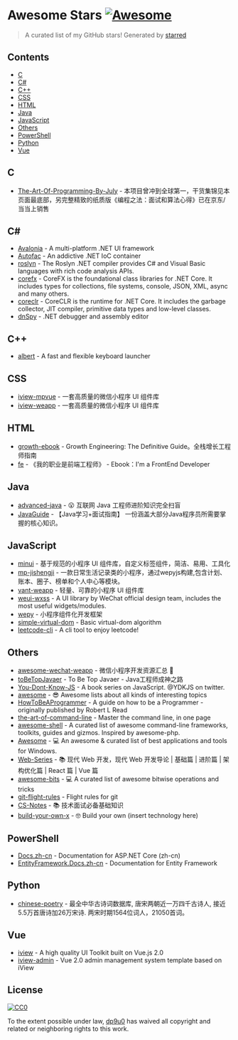 # Awesome Stars [![Awesome](https://cdn.rawgit.com/sindresorhus/awesome/d7305f38d29fed78fa85652e3a63e154dd8e8829/media/badge.svg)](https://github.com/sindresorhus/awesome)

> A curated list of my GitHub stars!  Generated by [starred](https://github.com/maguowei/starred)


## Contents

  - [C](#c)
  - [C#](#c#)
  - [C++](#c++)
  - [CSS](#css)
  - [HTML](#html)
  - [Java](#java)
  - [JavaScript](#javascript)
  - [Others](#others)
  - [PowerShell](#powershell)
  - [Python](#python)
  - [Vue](#vue)

## C 

- [The-Art-Of-Programming-By-July](https://github.com/julycoding/The-Art-Of-Programming-By-July) - 本项目曾冲到全球第一，干货集锦见本页面最底部，另完整精致的纸质版《编程之法：面试和算法心得》已在京东/当当上销售

## C# # 

- [Avalonia](https://github.com/AvaloniaUI/Avalonia) - A multi-platform .NET UI framework
- [Autofac](https://github.com/autofac/Autofac) - An addictive .NET IoC container
- [roslyn](https://github.com/dotnet/roslyn) - The Roslyn .NET compiler provides C# and Visual Basic languages with rich code analysis APIs.
- [corefx](https://github.com/dotnet/corefx) - CoreFX is the foundational class libraries for .NET Core. It includes types for collections, file systems, console, JSON, XML, async and many others.
- [coreclr](https://github.com/dotnet/coreclr) - CoreCLR is the runtime for .NET Core. It includes the garbage collector, JIT compiler, primitive data types and low-level classes.
- [dnSpy](https://github.com/0xd4d/dnSpy) - .NET debugger and assembly editor

## C++ 

- [albert](https://github.com/albertlauncher/albert) - A fast and flexible keyboard launcher

## CSS 

- [iview-mpvue](https://github.com/iview/iview-mpvue) - 一套高质量的微信小程序 UI 组件库
- [iview-weapp](https://github.com/TalkingData/iview-weapp) - 一套高质量的微信小程序 UI 组件库

## HTML 

- [growth-ebook](https://github.com/phodal/growth-ebook) - Growth Engineering: The Definitive Guide。全栈增长工程师指南
- [fe](https://github.com/phodal/fe) - 《我的职业是前端工程师》 - Ebook：I'm a FrontEnd Developer

## Java 

- [advanced-java](https://github.com/doocs/advanced-java) - 😮 互联网 Java 工程师进阶知识完全扫盲
- [JavaGuide](https://github.com/Snailclimb/JavaGuide) - 【Java学习+面试指南】 一份涵盖大部分Java程序员所需要掌握的核心知识。

## JavaScript 

- [minui](https://github.com/meili/minui) - 基于规范的小程序 UI 组件库，自定义标签组件，简洁、易用、工具化
- [mp-jishengji](https://github.com/seymoe/mp-jishengji) - 一款日常生活记录类的小程序，通过wepyjs构建,包含计划、账本、圈子、榜单和个人中心等模块。
- [vant-weapp](https://github.com/youzan/vant-weapp) - 轻量、可靠的小程序 UI 组件库
- [weui-wxss](https://github.com/Tencent/weui-wxss) - A UI library by WeChat official design team, includes the most useful widgets/modules.
- [wepy](https://github.com/Tencent/wepy) - 小程序组件化开发框架
- [simple-virtual-dom](https://github.com/livoras/simple-virtual-dom) - Basic virtual-dom algorithm
- [leetcode-cli](https://github.com/skygragon/leetcode-cli) - A cli tool to enjoy leetcode!

## Others 

- [awesome-wechat-weapp](https://github.com/justjavac/awesome-wechat-weapp) - 微信小程序开发资源汇总 :100:
- [toBeTopJavaer](https://github.com/hollischuang/toBeTopJavaer) - To Be Top Javaer - Java工程师成神之路
- [You-Dont-Know-JS](https://github.com/getify/You-Dont-Know-JS) - A book series on JavaScript. @YDKJS on twitter.
- [awesome](https://github.com/sindresorhus/awesome) - 😎 Awesome lists about all kinds of interesting topics
- [HowToBeAProgrammer](https://github.com/braydie/HowToBeAProgrammer) - A guide on how to be a Programmer - originally published by Robert L Read
- [the-art-of-command-line](https://github.com/jlevy/the-art-of-command-line) - Master the command line, in one page
- [awesome-shell](https://github.com/alebcay/awesome-shell) - A curated list of awesome command-line frameworks, toolkits, guides and gizmos. Inspired by awesome-php.
- [Awesome](https://github.com/Awesome-Windows/Awesome) - :computer:  An awesome & curated list of best applications and tools for Windows.
- [Web-Series](https://github.com/wx-chevalier/Web-Series) - :books: 现代 Web 开发，现代 Web 开发导论 | 基础篇 | 进阶篇 | 架构优化篇 | React 篇 | Vue 篇
- [awesome-bits](https://github.com/keon/awesome-bits) - :computer: A curated list of awesome bitwise operations and tricks
- [git-flight-rules](https://github.com/k88hudson/git-flight-rules) - Flight rules for git
- [CS-Notes](https://github.com/CyC2018/CS-Notes) - :books:  技术面试必备基础知识
- [build-your-own-x](https://github.com/danistefanovic/build-your-own-x) - 🤓 Build your own (insert technology here)

## PowerShell 

- [Docs.zh-cn](https://github.com/aspnet/Docs.zh-cn) - Documentation for ASP.NET Core (zh-cn)
- [EntityFramework.Docs.zh-cn](https://github.com/aspnet/EntityFramework.Docs.zh-cn) - Documentation for Entity Framework

## Python 

- [chinese-poetry](https://github.com/chinese-poetry/chinese-poetry) - 最全中华古诗词数据库,  唐宋两朝近一万四千古诗人,  接近5.5万首唐诗加26万宋诗.  两宋时期1564位词人，21050首词。

## Vue 

- [iview](https://github.com/iview/iview) - A high quality UI Toolkit built on Vue.js 2.0
- [iview-admin](https://github.com/iview/iview-admin) - Vue 2.0 admin management system template based on iView


## License

[![CC0](http://mirrors.creativecommons.org/presskit/buttons/88x31/svg/cc-zero.svg)](https://creativecommons.org/publicdomain/zero/1.0/)

To the extent possible under law, [dp9u0](https://github.com/dp9u0) has waived all copyright and related or neighboring rights to this work.

